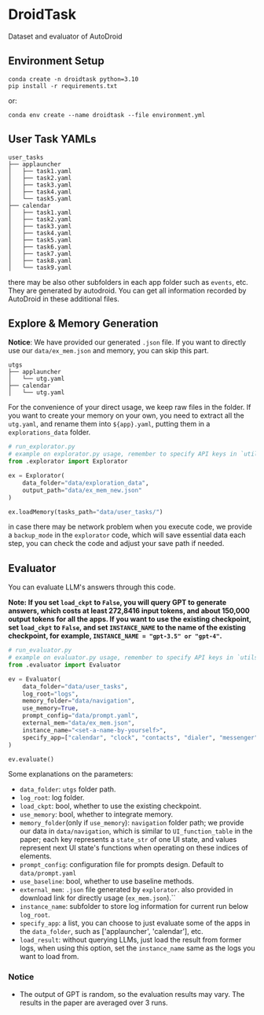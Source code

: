 # DroidTask

Dataset and evaluator of AutoDroid

## Environment Setup
```
conda create -n droidtask python=3.10
pip install -r requirements.txt
```

or:

```
conda env create --name droidtask --file environment.yml
```

## User Task YAMLs

```
user_tasks
├── applauncher
│   ├── task1.yaml
│   ├── task2.yaml
│   ├── task3.yaml
│   ├── task4.yaml
│   └── task5.yaml
├── calendar
│   ├── task1.yaml
│   ├── task2.yaml
│   ├── task3.yaml
│   ├── task4.yaml
│   ├── task5.yaml
│   ├── task6.yaml
│   ├── task7.yaml
│   ├── task8.yaml
│   └── task9.yaml
```
there may be also other subfolders in each app folder such as `events`, etc. They are
generated by autodroid. You can get all information recorded by AutoDroid in these
additional files.

## Explore & Memory Generation
**Notice**: We have provided our generated `.json` file. If you want
to directly use our `data/ex_mem.json` and memory, you can skip this part.
```
utgs
├── applauncher
│   └── utg.yaml
├── calendar
│   └── utg.yaml
```
For the convenience of your direct usage, we keep raw files in the folder. If you
want to create your memory on your own, you need to extract all the `utg.yaml`, and
rename them into `${app}.yaml`, putting them in a `explorations_data` folder.

```python
# run_explorator.py
# example on explorator.py usage, remember to specify API keys in `utils.py`
from .explorator import Explorator

ex = Explorator(
    data_folder="data/exploration_data",
    output_path="data/ex_mem_new.json"
)

ex.loadMemory(tasks_path="data/user_tasks/")
```
in case there may be network problem when you execute code, we provide a `backup_mode`
in the `explorator` code, which will save essential data each step, you can check the 
code and adjust your save path if needed.

## Evaluator
You can evaluate LLM's answers through this code.

**Note: If you set `load_ckpt` to `False`, you will query GPT to generate answers, which costs at least 272,8416 input tokens, and about 150,000 output tokens for all the apps. If you want to use the existing checkpoint, set `load_ckpt` to `False`, and set `INSTANCE_NAME` to the name of the existing checkpoint, for example, `INSTANCE_NAME = "gpt-3.5" or "gpt-4"`.**
```python
# run_evaluator.py
# example on evaluator.py usage, remember to specify API keys in `utils.py`
from .evaluator import Evaluator

ev = Evaluator(
    data_folder="data/user_tasks",
    log_root="logs",
    memory_folder="data/navigation",
    use_memory=True,
    prompt_config="data/prompt.yaml",
    external_mem="data/ex_mem.json",
    instance_name="<set-a-name-by-yourself>",
    specify_app=["calendar", "clock", "contacts", "dialer", "messenger"],
)

ev.evaluate()
```

Some explanations on the parameters:
- `data_folder`: `utgs` folder path.
- `log_root`: log folder.
- `load_ckpt`: bool, whether to use the existing checkpoint.
- `use_memory`: bool, whether to integrate memory.
- `memory_folder`(only if `use_memory`): `navigation` folder path; we provide our data in `data/navigation`, which is similar to `UI_function_table` in the paper; each key represents a `state_str`
of one UI state, and values represent next UI state's functions when operating on these indices of
elements.
- `prompt_config`: configuration file for prompts design. Default to `data/prompt.yaml`
- `use_baseline`: bool, whether to use baseline methods.
- `external_mem`: `.json` file generated by `explorator`. also provided in download link for directly
usage (`ex_mem.json`).``
- `instance_name`: subfolder to store log information for current run below `log_root`.
- `specify_app`: a list, you can choose to just evaluate some of the apps in the `data_folder`, such as ['applauncher', 'calendar'], etc.
- `load_result`: without querying LLMs, just load the result from former logs, when using this
option, set the `instance_name` same as the logs you want to load from.

### Notice

- The output of GPT is random, so the evaluation results may vary. The results in the paper are averaged over 3 runs.